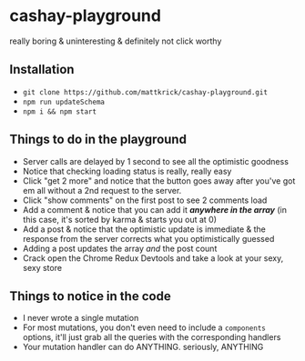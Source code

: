 # cashay-playground
really boring &amp; uninteresting &amp; definitely not click worthy

## Installation
- `git clone https://github.com/mattkrick/cashay-playground.git`
- `npm run updateSchema`
- `npm i && npm start`

## Things to do in the playground
- Server calls are delayed by 1 second to see all the optimistic goodness
- Notice that checking loading status is really, really easy
- Click "get 2 more" and notice that the button goes away after you've got em all without a 2nd request to the server.
- Click "show comments" on the first post to see 2 comments load
- Add a comment & notice that you can add it ***anywhere in the array*** (in this case, it's sorted by karma & starts you out at 0)
- Add a post & notice that the optimistic update is immediate & the response from the server corrects what you optimistically guessed
- Adding a post updates the array _and_ the post count
- Crack open the Chrome Redux Devtools and take a look at your sexy, sexy store

## Things to notice in the code
- I never wrote a single mutation
- For most mutations, you don't even need to include a `components` options, it'll just grab all the queries with the corresponding handlers
- Your mutation handler can do ANYTHING. seriously, ANYTHING
